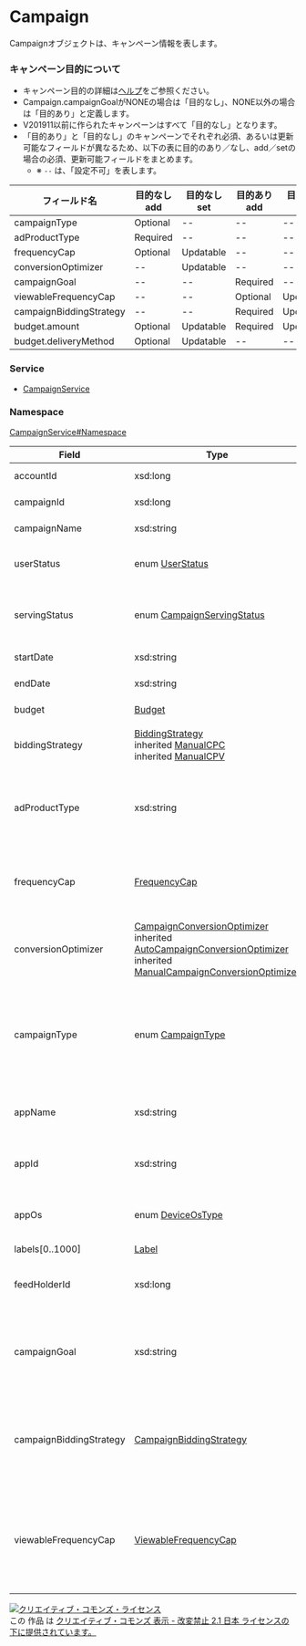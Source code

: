 

# Campaign

Campaignオブジェクトは、キャンペーン情報を表します。<br>

### キャンペーン目的について

- キャンペーン目的の詳細は[ヘルプ](https://ads-help.yahoo.co.jp/yahooads/display/articledetail?lan=ja&aid=51512)をご参照ください。
- Campaign.campaignGoalがNONEの場合は「目的なし」、NONE以外の場合は「目的あり」と定義します。
- V201911以前に作られたキャンペーンはすべて「目的なし」となります。
- 「目的あり」と「目的なし」のキャンペーンでそれぞれ必須、あるいは更新可能なフィールドが異なるため、以下の表に目的のあり／なし、add／setの場合の必須、更新可能フィールドをまとめます。
   - ※ `--` は、「設定不可」を表します。

| フィールド名            | 目的なし<br>add    | 目的なし<br>set    | 目的あり<br>add    | 目的あり<br>set    |
| ---      | --- | --- | --- | --- |
| campaignType            | Optional           | --       | --       | --       |
| adProductType           | Required           | --       | --       | --       |
| frequencyCap            | Optional           | Updatable          | --       | --       |
| conversionOptimizer     | --       | Updatable          | --       | --       |
| campaignGoal            | --       | --       | Required            | --       |
| viewableFrequencyCap    | --       | --       | Optional           | Updatable          |
| campaignBiddingStrategy | --       | --       | Required           | Updatable          |
| budget.amount           | Optional           | Updatable          | Required            | Updatable          |
| budget.deliveryMethod   | Optional           | Updatable          | --       | --       |

              

### Service

+ [CampaignService](../../services/CampaignService.md)

### Namespace

[CampaignService#Namespace](../../services/CampaignService.md#namespace)

| Field | Type | Description | response | add | set | remove |
| ----- | ---- | ----------- | -------- | --------- | --------- | --------- |
| accountId | xsd:long | アカウントID | yes | Requirement | Requirement<br>NotUpdatable | Requirement<br>NotUpdatable | |
| campaignId | xsd:long | キャンペーンID | yes | Ignore | Requirement<br>NotUpdatable | Requirement<br>NotUpdatable | |
| campaignName | xsd:string | キャンペーン名 | yes | Requirement | Optional<br>Updatable | Ignore | |
| userStatus | enum [UserStatus](./UserStatus.md) | ユーザー設定の配信ステータス<br>指定しない場合は、フィルタ条件にすべての掲載状況が含まれます。 | yes | Requirement | Optional<br>Updatable | Ignore | |
| servingStatus | enum [CampaignServingStatus](./CampaignServingStatus.md) | 配信ステータス<br>ユーザーによる広告配信の調整に関わらず、キャンペーンとしての状態を表します。 | yes | Ignore | Ignore | Ignore | |
| startDate | xsd:string | 開始日 | yes | Optional | Optional<br>Updatable | Ignore | |
| endDate | xsd:string | 終了日 | yes | Optional | Optional<br>Updatable | Ignore | |
| budget | [Budget](./Budget.md) | キャンペーン予算 | yes | Requirement | Optional<br>Updatable | Ignore | |
| biddingStrategy | [BiddingStrategy](./BiddingStrategy.md)<br>inherited [ManualCPC](./ManualCPC.md)<br>inherited [ManualCPV](./ManualCPV.md) | 入札最適化方法<br>* 目的ありのキャンペーンでは設定されません。<br> | yes | Ignore | Ignore | Ignore | |
| adProductType | xsd:string | 配信方法<br>※指定可能な値は、[AccountAdProductService](../../services/AccountAdProductService.md)<br>のget操作でご確認ください。 | yes | Optional<br><br>* 目的なしの場合 : 必須<br>* 目的ありの場合 : 設定不可<br> | NotUpdatable | Ignore | |
| frequencyCap | [FrequencyCap](./FrequencyCap.md) | フリークエンシー制御 | yes | Optional<br>* 目的ありの場合 : 設定不可 | Optional<br>Updatable<br>* 目的ありの場合 : 設定不可 | Ignore | |
| conversionOptimizer | [CampaignConversionOptimizer](./CampaignConversionOptimizer.md)<br>inherited [AutoCampaignConversionOptimizer](./AutoCampaignConversionOptimizer.md)<br>inherited [ManualCampaignConversionOptimizer](./ManualCampaignConversionOptimizer.md) | コンバージョン最適化設定<br>* 目的ありの場合 : [ManualCampaignConversionOptimizer](./ManualCampaignConversionOptimizer.md)固定<br> | yes | Ignore | Optional<br>Updatable<br>* 目的ありの場合 : 設定不可 | Ignore | |
| campaignType | enum [CampaignType](./CampaignType.md) | キャンペーンタイプ | yes | Optional<br><br>* 未指定時 : STANDARD<br>* 目的ありの場合 : 設定不可 ( STANDARD固定 )<br> | Ignore | Ignore | |
| appName | xsd:string | アプリの名称 | yes | Optional<br>※campaignTypeがAPPの場合 : Requirement | Ignore | Ignore | |
| appId | xsd:string | iOS:アプリID<br>Android:パッケージ名 | yes | Optional<br>※campaignTypeがAPPの場合 : Requirement | Ignore | Ignore | |
| appOs | enum [DeviceOsType](./DeviceOsType.md) | アプリインストール広告デバイス種別 | yes | Optional<br>※campaignTypeがAPPの場合 : Requirement | Ignore | Ignore | |
| labels[0..1000] | [Label](./Label.md) | ラベル | yes | Ignore | Ignore | Ignore | |
| feedHolderId | xsd:long | フィードホルダーID | yes | Optional<br>※動的ディスプレイ広告の場合 : Requirement | Ignore | Ignore | |
| campaignGoal | xsd:string | キャンペーン目的<br>※指定可能な値は、[AccountService](../../services/AccountService.md)のget操作で得られる[Account](../../data/Account/Account.md)のaccountAuthoritiesフィールドをご確認ください。<br> | yes | Optional<br><br>* 目的なしの場合 : 設定不可<br>* 目的ありの場合 : 必須<br> | Ignore | Ignore | |
| campaignBiddingStrategy | [CampaignBiddingStrategy](./CampaignBiddingStrategy.md) | キャンペーン入札戦略 | yes | Optional<br><br>* 目的なしの場合 : 設定不可<br>* 目的ありの場合 : 必須<br> | Optional<br><br>* 目的なしの場合 : 設定不可<br>* 目的ありの場合 : 必須<br> | Ignore | |
| viewableFrequencyCap | [ViewableFrequencyCap](./ViewableFrequencyCap.md) | ビューアブルフリークエンシー制御 | yes | Optional<br><br>* 目的なしの場合 : 設定不可<br>* 目的ありの場合 : 任意<br> | Optional<br>Updatable<br><br>* 目的なしの場合 : 設定不可<br>* 目的ありの場合 : 任意<br> | Ignore | |

<a rel="license" href="http://creativecommons.org/licenses/by-nd/2.1/jp/"><img alt="クリエイティブ・コモンズ・ライセンス" style="border-width:0" src="https://i.creativecommons.org/l/by-nd/2.1/jp/88x31.png" /></a><br />この 作品 は <a rel="license" href="http://creativecommons.org/licenses/by-nd/2.1/jp/">クリエイティブ・コモンズ 表示 - 改変禁止 2.1 日本 ライセンスの下に提供されています。</a>
